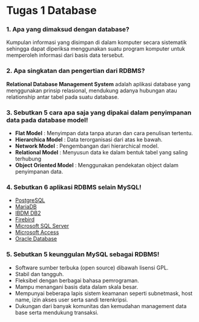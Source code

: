 # Tugas 1 Database

### 1. Apa yang dimaksud dengan database?
Kumpulan informasi yang disimpan di dalam komputer secara sistematik sehingga dapat diperiksa menggunakan suatu program komputer untuk memperoleh informasi dari basis data tersebut.

### 2. Apa singkatan dan pengertian dari RDBMS?
**Relational Database Management System** adalah aplikasi database yang menggunakan prinsip relasional, mendukung adanya hubungan atau relationship antar tabel pada suatu database.

### 3. Sebutkan 5 cara apa saja yang dipakai dalam penyimpanan data pada database model!
* **Flat Model** : Menyimpan data tanpa aturan dan cara penulisan tertentu.
* **Hierarchica Model** : Data terorganisasi dari atas ke bawah.
* **Network Model** : Pengembangan dari hierarchical model.
* **Relational Model** : Menyusun data ke dalam bentuk tabel yang saling terhubung
* **Object Oriented Model** : Menggunakan pendekatan object dalam penyimpanan data.

### 4. Sebutkan 6 aplikasi RDBMS selain MySQL!
* [PostgreSQL](https://www.postgresql.org/)
* [MariaDB](https://mariadb.org/)
* [IBDM DB2](https://www.ibm.com/analytics/db2)
* [Firebird](https://firebirdsql.org/)
* [Microsoft SQL Server](https://www.microsoft.com/en-us/sql-server/sql-server-downloads)
* [Microsoft Access](https//www.microsoft.com/en/microsoft-365/access)
* [Oracle Database](https://www.oracle.com/database/)

### 5. Sebutkan 5 keunggulan MySQL sebagai RDBMS!
* Software sumber terbuka (open source) dibawah lisensi GPL.
* Stabil dan tangguh.
* Fleksibel dengan berbagai bahasa pemrograman.
* Mampu menangani basis data dalam skala besar.
* Mempunyai beberapa lapis sistem keamanan seperti
subnetmask, host name, izin akses user serta sandi terenkripsi.
* Dukungan dari banyak komunitas dan kemudahan
management data base serta mendukung transaksi.

